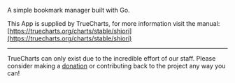 A simple bookmark manager built with Go.

This App is supplied by TrueCharts, for more information visit the manual: [https://truecharts.org/charts/stable/shiori](https://truecharts.org/charts/stable/shiori)

---

TrueCharts can only exist due to the incredible effort of our staff.
Please consider making a [donation](https://truecharts.org/about/sponsor) or contributing back to the project any way you can!
